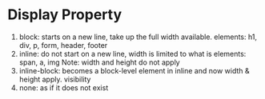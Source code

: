 # Display Property

1. block: starts on a new line, take up the full width available.
          elements: h1, div, p, form, header, footer
2. inline: do not start on a new line, width is limited to what is
           elements: span, a, img
           Note: width and height do not apply
3. inline-block: becomes a block-level element in inline and now width
           & height apply. visibility
4. none: as if it does not exist
